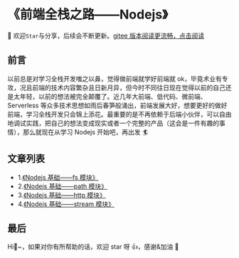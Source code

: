 # 《前端全栈之路——Nodejs》

🚀 欢迎`Star`与分享，后续会不断更新。[gitee 版本阅读更流畅，点击阅读](https://gitee.com/ylyubook/node-start)

## 前言

以前总是对学习全栈开发嗤之以鼻，觉得做前端就学好前端就 ok，毕竟术业有专攻，况且前端的技术内容繁杂且日新月异，但今时不同往日现在觉得以前的自己还是太年轻，以前的想法被完全颠覆了。近几年大前端、低代码、微前端、Serverless 等众多技术思想如雨后春笋般涌出，前端发展大好，想要更好的做好前端，学习全栈开发只会锦上添花。最重要的是不再依赖于后端小伙伴，可以自由地调试实践，把自己的想法变成现实或者一个完整的产品（这会是一件有趣的事情），那么就现在从学习 Nodejs 开始吧，再出发 🏄

<!-- <b><details><summary>💡 前言</summary></b> -->

<!-- <b><details><summary>📜 Nodejs 基础——fs 模块</summary></b>
内容内容
</details> -->

## 文章列表

- 1.[《Nodejs 基础——fs 模块》](./pages/start-fs.md)
- 2.[《Nodejs 基础——path 模块》](./pages/path.md)
- 3.[《Nodejs 基础——http 模块》](./pages/http.md)
- 4.[《Nodejs 基础——stream 模块》](./pages/stream.md)

## 最后

Hi👬~，如果对你有所帮助的话，欢迎 star 呀 👍，感谢&加油 💪

